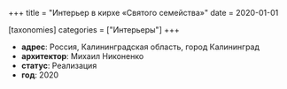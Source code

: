 
+++
title = "Интерьер в кирхе «Святого семейства»"
date = 2020-01-01

[taxonomies]
categories = ["Интерьеры"]
+++

- **адрес**: Россия, Калининградская область, город Калининград
- **архитектор**: Михаил Никоненко
- **статус**: Реализация
- **год**: 2020
        
